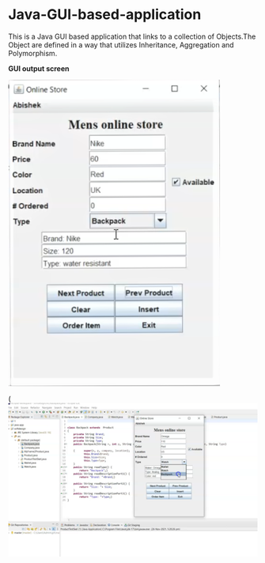 # Java-GUI-based-application

This is a Java GUI based application that links to a collection of Objects.The Object are defined in a way that utilizes Inheritance, Aggregation and Polymorphism.

**GUI output screen**

![This is a image](https://github.com/abishekjames/Java-GUI-based-application/blob/main/Images/Screenshot%20(242).png)

(![This is a image](https://github.com/abishekjames/Java-GUI-based-application/blob/main/Images/Screenshot%20(243).png)
